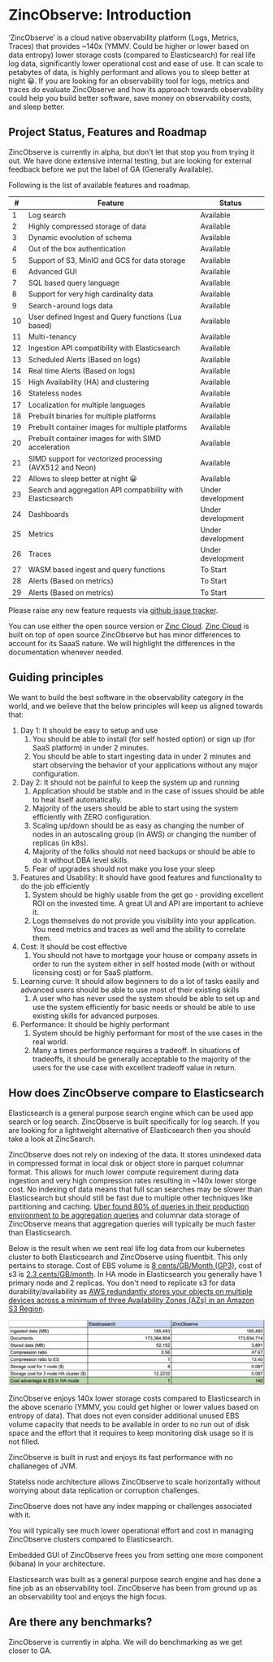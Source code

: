 # ZincObserve: Introduction

‘ZincObserve’ is a cloud native observability platform (Logs, Metrics, Traces) that provides ~140x (YMMV. Could be higher or lower based on data entropy) lower storage costs (compared to Elasticsearch) for real life log data, significantly lower operational cost and ease of use. It can scale to petabytes of data, is highly performant and allows you to sleep better at night 😀. If you are looking for an observability tool for logs, metrics and traces do evaluate ZincObserve and how its approach towards observability could help you build better software, save money on observability costs, and sleep better.


## Project Status, Features and Roadmap

ZincObserve is currently in alpha, but don't let that stop you from trying it out. We have done extensive internal testing, but are looking for external feedback before we put the label of GA (Generally Available).

Following is the list of available features and roadmap.

| # | Feature                                                       | Status              |
|---|---------------------------------------------------------------|---------------------|
| 1 | Log search                                                    | Available           |
| 2 | Highly compressed storage of data                             | Available           |
| 3 | Dynamic evoolution of schema                                  | Available           |
| 4 | Out of the box authentication                                 | Available           |
| 5 | Support of S3, MinIO and GCS for data storage                 | Available           |
| 6 | Advanced GUI                                                  | Available           |
| 7 | SQL based query language                                      | Available           |
| 8 | Support for very high cardinality data                        | Available           |
| 9 | Search-around logs data                                       | Available           |
| 10 | User defined Ingest and Query functions (Lua based)          | Available           |
| 11 | Multi-tenancy                                                | Available           |
| 12 | Ingestion API compatibility with Elasticsearch               | Available           |
| 13 | Scheduled Alerts (Based on logs)                             | Available           |
| 14 | Real time Alerts (Based on logs)                             | Available           |
| 15 | High Availability (HA) and clustering                        | Available           |
| 16 | Stateless nodes                                              | Available           |
| 17 | Localization for multiple languages                          | Available           |
| 18 | Prebuilt binaries for multiple platforms                     | Available           |
| 19 | Prebuilt container images for multiple platforms             | Available           |
| 20 | Prebuilt container images for with SIMD acceleration         | Available           |
| 21 | SIMD support for vectorized processing (AVX512 and Neon)     | Available           |
| 22 | Allows to sleep better at night 😀                            | Available           |
| 23 | Search and aggregation API compatibility with Elasticsearch  | Under development   |
| 24 | Dashboards                                                   | Under development   |
| 25 | Metrics                                                      | Under development   |
| 26 | Traces                                                       | Under development   |
| 27 | WASM based ingest and query functions                        | To Start            |
| 28 | Alerts (Based on metrics)                                    | To Start            |
| 29 | Alerts (Based on metrics)                                    | To Start            |


Please raise any new feature requests via [github issue tracker](https://github.com/zinclabs/zincobserve/issues).

You can use either the open source version or [Zinc Cloud](https://observe.zinc.dev). [Zinc Cloud](https://observe.zinc.dev) is built on top of open source ZincObserve but has minor differences to account for its SaaaS nature. We will highlight the differences in the documentation whenever needed.

## Guiding principles

We want to build the best software in the observability category in the world, and we believe that the below principles will keep us aligned towards that:

1. Day 1: It should be easy to setup and use
    1. You should be able to install (for self hosted option) or sign up (for SaaS platform) in under 2 minutes.
    1. You should be able to start ingesting data in under 2 minutes and start observing the behavior of your applications without any major configuration.
2. Day 2: It should not be painful to keep the system up and running
    1. Application should be stable and in the case of issues should be able to heal itself automatically.
    1. Majority of the users should be able to start using the system efficiently with ZERO configuration.
    1. Scaling up/down should be as easy as changing the number of nodes in an autoscaling group (in AWS) or changing the number of replicas (in k8s).
    1. Majority of the folks should not need backups or should be able to do it without DBA level skills.
    1. Fear of upgrades should not make you lose your sleep
3. Features and Usability: It should have good features and functionality to do the job efficiently
    1. System should be highly usable from the get go - providing excellent ROI on the invested time. A great UI and API are important to achieve it.
    1. Logs themselves do not provide you visibility into your application. You need metrics and traces as well amd the ability to correlate them.
4. Cost: It should be cost effective
    1. You should not have to mortgage your house or company assets in order to run the system either in self hosted mode (with or without licensing cost) or for SaaS platform.
5. Learning curve: It should allow beginners to do a lot of tasks easily and advanced users should be able to use most of their existing skills
    1. A user who has never used the system should be able to set up and use the system efficiently for basic needs or should be able to use existing skills for advanced purposes.
6. Performance: It should be highly performant
    1. System should be highly performant for most of the use cases in the real world.
    1. Many a times performance requires a tradeoff. In situations of tradeoffs, it should be generally acceptable to the majority of the users for the use case with excellent tradeoff value in return.

## How does ZincObserve compare to Elasticsearch

Elasticsearch is a general purpose search engine which can be used app search or log search. ZincObserve is built specifically for log search. If you are looking for a lightweight alternative of Elasticsearch then you should take a look at ZincSearch.

ZincObserve does not rely on indexing of the data. It stores unindexed data in compressed format in local disk or object store in parquet columnar format. This allows for much lower compute requirement during data ingestion and very high compression rates resulting in ~140x lower storge cost. No indexing of data means that full scan searches may be slower than Elasticsearch but should still be fast due to multiple other techniques like partitioning and caching. [Uber found 80% of queries in their production environment to be aggregation queries](https://www.uber.com/en-IN/blog/logging/) and columnar data storage of ZincObserve means that aggregation queries will typically be much faster than Elasticsearch.

Below is the result when we sent real life log data from our kubernetes cluster to both Elasticsearch and ZincObserve using fluentbit. This only pertains to storage. Cost of EBS volume is [8 cents/GB/Month (GP3)](https://aws.amazon.com/ebs/pricing/), cost of s3 is [2.3 cents/GB/month](https://aws.amazon.com/s3/pricing/). In HA mode in Elasticsearch you generally have 1 primary node and 2 replicas. You don't need to replicate s3 for data durability/availability as [AWS redundantly stores your objects on multiple devices across a minimum of three Availability Zones (AZs) in an Amazon S3 Region](https://aws.amazon.com/s3/faqs/).

![ZincObserve Vs Elasticsearch storage](./images/zo_vs_es.png)

ZincObserve enjoys 140x lower storage costs compared to Elasticsearch in the above scenario (YMMV, you could get higher or lower values based on entropy of data). That does not even consider additional unused EBS volume capacity that needs to be available in order to no run out of disk space and the effort that it requires to keep monitoring disk usage so it is not filled.

ZincObserve is built in rust and enjoys its fast performance with no challaneges of JVM.

Statelss node architecture allows ZincObserve to scale horizontally without worrying about data replication or corruption challenges.

ZincObserve does not have any index mapping or challenges associated with it.

You will typically see much lower operational effort and cost in managing ZincObserve clusters compared to Elasticsearch.

Embedded GUI of ZincObserve frees you from setting one more component (kibana) in your architecture.

Elasticsearch was built as a general purpose search engine and has done a fine job as an observability tool. ZincObserve has been from ground up as an observability tool and enjoys the high focus.

## Are there any benchmarks?
ZincObserve is currently in alpha. We will do benchmarking as we get closer to GA.




